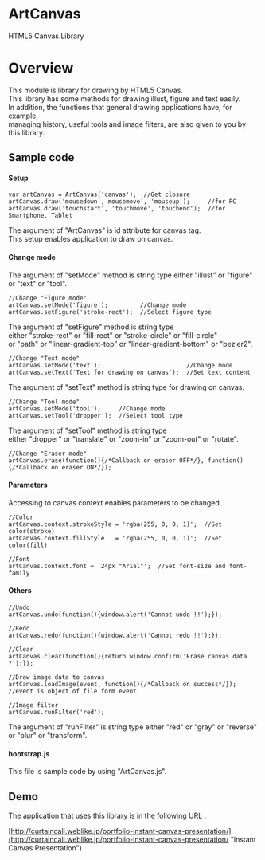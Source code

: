 ArtCanvas
=========

HTML5 Canvas Library

# Overview
  
This module is library for drawing by HTML5 Canvas.  
This library has some methods for drawing illust, figure and text easily.  
In addition, the functions that general drawing applications have, for example,  
managing history, useful tools and image filters, are also given to you by this library.  
  
## Sample code
  
#### Setup
  
    var artCanvas = ArtCanvas('canvas');  //Get closure
    artCanvas.draw('mousedown', mousemove', 'mouseup');     //for PC
    artCanvas.draw('touchstart', 'touchmove', 'touchend');  //for Smartphone, Tablet
  
The argument of "ArtCanvas" is id attribute for canvas tag.  
This setup enables application to draw on canvas.  
  
#### Change mode
  
The argument of "setMode" method is string type either "illust" or "figure" or "text" or "tool".
  
    //Change "Figure mode"
    artCanvas.setMode('figure');         //Change mode
    artCanvas.setFigure('stroke-rect');  //Select figure type
  
The argument of "setFigure" method is string type  
either "stroke-rect" or "fill-rect" or "stroke-circle" or "fill-circle"  
or "path" or "linear-gradient-top" or "linear-gradient-bottom" or "bezier2".  
  
    //Change "Text mode"
    artCanvas.setMode('text');                        //Change mode
    artCanvas.setText('Text for drawing on canvas');  //Set text content
  
The argument of "setText" method is string type for drawing on canvas.  
  
    //Change "Tool mode"
    artCanvas.setMode('tool');     //Change mode
    artCanvas.setTool('dropper');  //Select tool type
  
The argument of "setTool" method is string type  
either "dropper" or "translate" or "zoom-in" or "zoom-out" or "rotate".  
  
    //Change "Eraser mode"
    artCanvas.erase(function(){/*Callback on eraser OFF*/}, function(){/*Callback on eraser ON*/});
  
#### Parameters
  
Accessing to canvas context enables parameters to be changed.
  
    //Color
    artCanvas.context.strokeStyle = 'rgba(255, 0, 0, 1)';  //Set color(stroke)
    artCanvas.context.fillStyle   = 'rgba(255, 0, 0, 1)';  //Set color(fill)
  
    //Font
    artCanvas.context.font = '24px "Arial"';  //Set font-size and font-family
  
#### Others
  
    //Undo
    artCanvas.undo(function(){window.alert('Cannot undo !!');});
  
    //Redo
    artCanvas.redo(function(){window.alert('Cannot redo !!');});
  
    //Clear
    artCanvas.clear(function(){return window.confirm('Erase canvas data ?');});
  
    //Draw image data to canvas
    artCanvas.loadImage(event, function(){/*Callback on success*/});  //event is object of file form event
  
    //Image filter
    artCanvas.runFilter('red');
  
The argument of "runFilter" is string type either "red" or "gray" or "reverse" or "blur" or "transform".  
  
#### bootstrap.js
  
This file is sample code by using "ArtCanvas.js".  
  
## Demo
  
The application that uses this library is in the following URL .  
  
[http://curtaincall.weblike.jp/portfolio-instant-canvas-presentation/](http://curtaincall.weblike.jp/portfolio-instant-canvas-presentation/ "Instant Canvas Presentation")  
  

